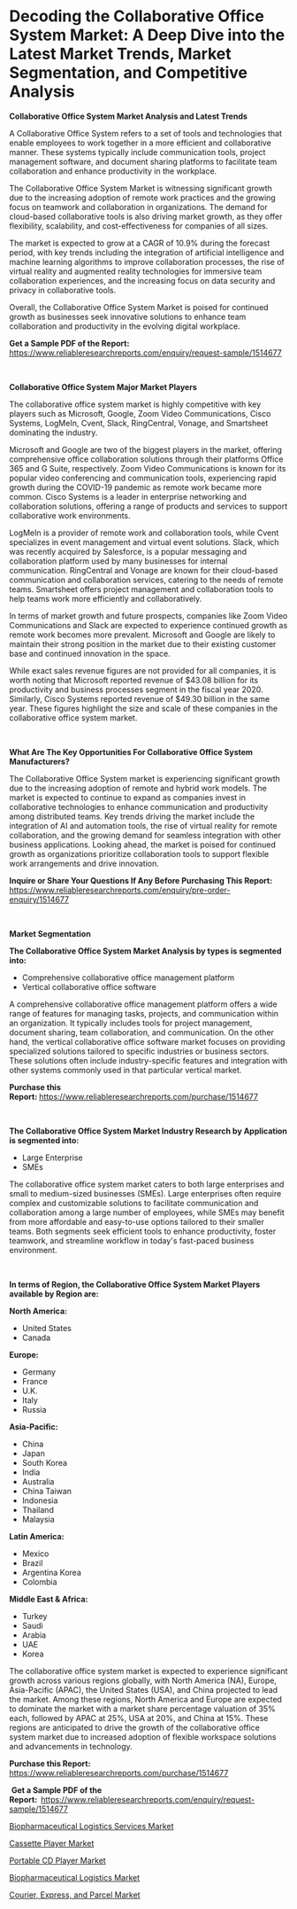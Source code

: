 <p><h1>Decoding the Collaborative Office System Market: A Deep Dive into the Latest Market Trends, Market Segmentation, and Competitive Analysis</h1></p><p><strong>Collaborative Office System Market Analysis and Latest Trends</strong></p>
<p><p>A Collaborative Office System refers to a set of tools and technologies that enable employees to work together in a more efficient and collaborative manner. These systems typically include communication tools, project management software, and document sharing platforms to facilitate team collaboration and enhance productivity in the workplace.</p><p>The Collaborative Office System Market is witnessing significant growth due to the increasing adoption of remote work practices and the growing focus on teamwork and collaboration in organizations. The demand for cloud-based collaborative tools is also driving market growth, as they offer flexibility, scalability, and cost-effectiveness for companies of all sizes.</p><p>The market is expected to grow at a CAGR of 10.9% during the forecast period, with key trends including the integration of artificial intelligence and machine learning algorithms to improve collaboration processes, the rise of virtual reality and augmented reality technologies for immersive team collaboration experiences, and the increasing focus on data security and privacy in collaborative tools.</p><p>Overall, the Collaborative Office System Market is poised for continued growth as businesses seek innovative solutions to enhance team collaboration and productivity in the evolving digital workplace.</p></p>
<p><strong>Get a Sample PDF of the Report:&nbsp;</strong> <a href="https://www.reliableresearchreports.com/enquiry/request-sample/1514677">https://www.reliableresearchreports.com/enquiry/request-sample/1514677</a></p>
<p>&nbsp;</p>
<p><strong>Collaborative Office System Major Market Players</strong></p>
<p><p>The collaborative office system market is highly competitive with key players such as Microsoft, Google, Zoom Video Communications, Cisco Systems, LogMeIn, Cvent, Slack, RingCentral, Vonage, and Smartsheet dominating the industry. </p><p>Microsoft and Google are two of the biggest players in the market, offering comprehensive office collaboration solutions through their platforms Office 365 and G Suite, respectively. Zoom Video Communications is known for its popular video conferencing and communication tools, experiencing rapid growth during the COVID-19 pandemic as remote work became more common. Cisco Systems is a leader in enterprise networking and collaboration solutions, offering a range of products and services to support collaborative work environments.</p><p>LogMeIn is a provider of remote work and collaboration tools, while Cvent specializes in event management and virtual event solutions. Slack, which was recently acquired by Salesforce, is a popular messaging and collaboration platform used by many businesses for internal communication. RingCentral and Vonage are known for their cloud-based communication and collaboration services, catering to the needs of remote teams. Smartsheet offers project management and collaboration tools to help teams work more efficiently and collaboratively.</p><p>In terms of market growth and future prospects, companies like Zoom Video Communications and Slack are expected to experience continued growth as remote work becomes more prevalent. Microsoft and Google are likely to maintain their strong position in the market due to their existing customer base and continued innovation in the space.</p><p>While exact sales revenue figures are not provided for all companies, it is worth noting that Microsoft reported revenue of $43.08 billion for its productivity and business processes segment in the fiscal year 2020. Similarly, Cisco Systems reported revenue of $49.30 billion in the same year. These figures highlight the size and scale of these companies in the collaborative office system market.</p></p>
<p>&nbsp;</p>
<p><strong>What Are The Key Opportunities For Collaborative Office System Manufacturers?</strong></p>
<p><p>The Collaborative Office System market is experiencing significant growth due to the increasing adoption of remote and hybrid work models. The market is expected to continue to expand as companies invest in collaborative technologies to enhance communication and productivity among distributed teams. Key trends driving the market include the integration of AI and automation tools, the rise of virtual reality for remote collaboration, and the growing demand for seamless integration with other business applications. Looking ahead, the market is poised for continued growth as organizations prioritize collaboration tools to support flexible work arrangements and drive innovation.</p></p>
<p><strong>Inquire or Share Your Questions If Any Before Purchasing This Report:</strong> <a href="https://www.reliableresearchreports.com/enquiry/pre-order-enquiry/1514677">https://www.reliableresearchreports.com/enquiry/pre-order-enquiry/1514677</a></p>
<p>&nbsp;</p>
<p><strong>Market Segmentation</strong></p>
<p><strong>The Collaborative Office System Market Analysis by types is segmented into:</strong></p>
<p><ul><li>Comprehensive collaborative office management platform</li><li>Vertical collaborative office software</li></ul></p>
<p><p>A comprehensive collaborative office management platform offers a wide range of features for managing tasks, projects, and communication within an organization. It typically includes tools for project management, document sharing, team collaboration, and communication. On the other hand, the vertical collaborative office software market focuses on providing specialized solutions tailored to specific industries or business sectors. These solutions often include industry-specific features and integration with other systems commonly used in that particular vertical market.</p></p>
<p><strong>Purchase this Report:&nbsp;</strong><a href="https://www.reliableresearchreports.com/purchase/1514677">https://www.reliableresearchreports.com/purchase/1514677</a></p>
<p>&nbsp;</p>
<p><strong>The Collaborative Office System Market Industry Research by Application is segmented into:</strong></p>
<p><ul><li>Large Enterprise</li><li>SMEs</li></ul></p>
<p><p>The collaborative office system market caters to both large enterprises and small to medium-sized businesses (SMEs). Large enterprises often require complex and customizable solutions to facilitate communication and collaboration among a large number of employees, while SMEs may benefit from more affordable and easy-to-use options tailored to their smaller teams. Both segments seek efficient tools to enhance productivity, foster teamwork, and streamline workflow in today's fast-paced business environment.</p></p>
<p>&nbsp;</p>
<p><strong>In terms of Region, the Collaborative Office System Market Players available by Region are:</strong></p>
<p>
    <p> <strong> North America: </strong>
        <ul>
            <li>United States</li>
            <li>Canada</li>
        </ul>
        </p> 
    <p> <strong> Europe: </strong>
        <ul>
            <li>Germany</li>
            <li>France</li>
            <li>U.K.</li>
            <li>Italy</li>
            <li>Russia</li>
        </ul>
        </p> 
    <p> <strong> Asia-Pacific: </strong>
        <ul>
            <li>China</li>
            <li>Japan</li>
            <li>South Korea</li>
            <li>India</li>
            <li>Australia</li>
            <li>China Taiwan</li>
            <li>Indonesia</li>
            <li>Thailand</li>
            <li>Malaysia</li>
        </ul>
        </p> 
    <p> <strong> Latin America: </strong>
        <ul>
            <li>Mexico</li>
            <li>Brazil</li>
            <li>Argentina Korea</li>
            <li>Colombia</li>
        </ul>
        </p> 
    <p> <strong> Middle East & Africa: </strong>
        <ul>
            <li>Turkey</li>
            <li>Saudi</li>
            <li>Arabia</li>
            <li>UAE</li>
            <li>Korea</li>
        </ul>
    </p>
    </p>
<p><p>The collaborative office system market is expected to experience significant growth across various regions globally, with North America (NA), Europe, Asia-Pacific (APAC), the United States (USA), and China projected to lead the market. Among these regions, North America and Europe are expected to dominate the market with a market share percentage valuation of 35% each, followed by APAC at 25%, USA at 20%, and China at 15%. These regions are anticipated to drive the growth of the collaborative office system market due to increased adoption of flexible workspace solutions and advancements in technology.</p></p>
<p><strong>Purchase this Report: </strong><a href="https://www.reliableresearchreports.com/purchase/1514677">https://www.reliableresearchreports.com/purchase/1514677</a></p>
<p>&nbsp;<strong>Get a Sample PDF of the Report:&nbsp;&nbsp;</strong><a href="https://www.reliableresearchreports.com/enquiry/request-sample/1514677">https://www.reliableresearchreports.com/enquiry/request-sample/1514677</a></p>
<p><strong></strong></p>
<p><p><a href="https://copper-carbon-84f.notion.site/Biopharmaceutical-Logistics-Services-Market-Analysis-and-Market-Size-Global-Industry-Overview-Mark-2853b2bcb7d84f8d9bc9a0d7ccd6ebff">Biopharmaceutical Logistics Services Market</a></p><p><a href="https://view.publitas.com/reportprime-1/cassette-player-market-dynamics-2024-2031-also-about-its-market-trends-projections-and-opportunities/">Cassette Player Market</a></p><p><a href="https://view.publitas.com/reportprime-1/portable-cd-player-market-size-growth-and-forecast-from-2024-2031/">Portable CD Player Market</a></p><p><a href="https://cedar-agate-3da.notion.site/Biopharmaceutical-Logistics-Market-Offers-Provide-Insightful-Data-for-the-Time-Period-from-2024-to-2-f8461236935b4204b3c610958ff9250f">Biopharmaceutical Logistics Market</a></p><p><a href="https://circular-yam-9b9.notion.site/Courier-Express-and-Parcel-Market-with-the-goal-of-estimating-the-market-size-and-future-growth-po-bc5c96f7d3bc43ca94eb831b5bed8461">Courier, Express, and Parcel Market</a></p></p>